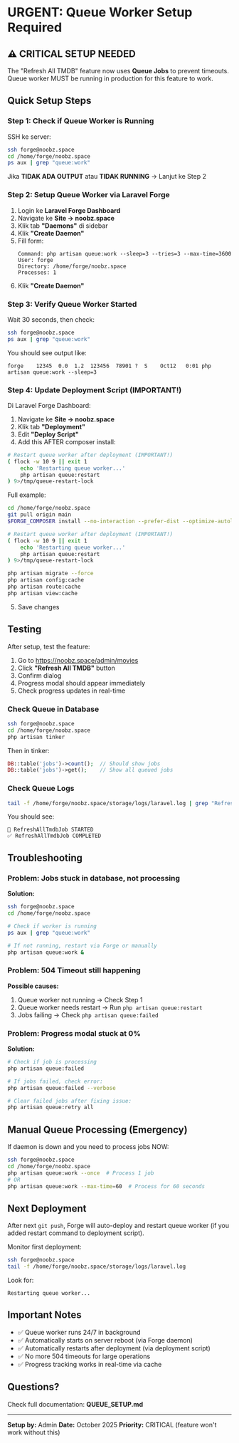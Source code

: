 # URGENT: Queue Worker Setup Required

## ⚠️ CRITICAL SETUP NEEDED

The "Refresh All TMDB" feature now uses **Queue Jobs** to prevent timeouts. Queue worker MUST be running in production for this feature to work.

## Quick Setup Steps

### Step 1: Check if Queue Worker is Running

SSH ke server:
```bash
ssh forge@noobz.space
cd /home/forge/noobz.space
ps aux | grep "queue:work"
```

Jika **TIDAK ADA OUTPUT** atau **TIDAK RUNNING** → Lanjut ke Step 2

### Step 2: Setup Queue Worker via Laravel Forge

1. Login ke **Laravel Forge Dashboard**
2. Navigate ke **Site → noobz.space**
3. Klik tab **"Daemons"** di sidebar
4. Klik **"Create Daemon"**
5. Fill form:
   ```
   Command: php artisan queue:work --sleep=3 --tries=3 --max-time=3600
   User: forge
   Directory: /home/forge/noobz.space
   Processes: 1
   ```
6. Klik **"Create Daemon"**

### Step 3: Verify Queue Worker Started

Wait 30 seconds, then check:
```bash
ssh forge@noobz.space
ps aux | grep "queue:work"
```

You should see output like:
```
forge    12345  0.0  1.2  123456  78901 ?  S    Oct12   0:01 php artisan queue:work --sleep=3
```

### Step 4: Update Deployment Script (IMPORTANT!)

Di Laravel Forge Dashboard:
1. Navigate ke **Site → noobz.space**
2. Klik tab **"Deployment"**
3. Edit **"Deploy Script"**
4. Add this AFTER composer install:

```bash
# Restart queue worker after deployment (IMPORTANT!)
( flock -w 10 9 || exit 1
    echo 'Restarting queue worker...'
    php artisan queue:restart
) 9>/tmp/queue-restart-lock
```

Full example:
```bash
cd /home/forge/noobz.space
git pull origin main
$FORGE_COMPOSER install --no-interaction --prefer-dist --optimize-autoloader

# Restart queue worker after deployment (IMPORTANT!)
( flock -w 10 9 || exit 1
    echo 'Restarting queue worker...'
    php artisan queue:restart
) 9>/tmp/queue-restart-lock

php artisan migrate --force
php artisan config:cache
php artisan route:cache
php artisan view:cache
```

5. Save changes

## Testing

After setup, test the feature:

1. Go to https://noobz.space/admin/movies
2. Click **"Refresh All TMDB"** button
3. Confirm dialog
4. Progress modal should appear immediately
5. Check progress updates in real-time

### Check Queue in Database

```bash
ssh forge@noobz.space
cd /home/forge/noobz.space
php artisan tinker
```

Then in tinker:
```php
DB::table('jobs')->count();  // Should show jobs
DB::table('jobs')->get();    // Show all queued jobs
```

### Check Queue Logs

```bash
tail -f /home/forge/noobz.space/storage/logs/laravel.log | grep "RefreshAllTmdb"
```

You should see:
```
🚀 RefreshAllTmdbJob STARTED
✅ RefreshAllTmdbJob COMPLETED
```

## Troubleshooting

### Problem: Jobs stuck in database, not processing

**Solution:**
```bash
ssh forge@noobz.space
cd /home/forge/noobz.space

# Check if worker is running
ps aux | grep "queue:work"

# If not running, restart via Forge or manually
php artisan queue:work &
```

### Problem: 504 Timeout still happening

**Possible causes:**
1. Queue worker not running → Check Step 1
2. Queue worker needs restart → Run `php artisan queue:restart`
3. Jobs failing → Check `php artisan queue:failed`

### Problem: Progress modal stuck at 0%

**Solution:**
```bash
# Check if job is processing
php artisan queue:failed

# If jobs failed, check error:
php artisan queue:failed --verbose

# Clear failed jobs after fixing issue:
php artisan queue:retry all
```

## Manual Queue Processing (Emergency)

If daemon is down and you need to process jobs NOW:

```bash
ssh forge@noobz.space
cd /home/forge/noobz.space
php artisan queue:work --once  # Process 1 job
# OR
php artisan queue:work --max-time=60  # Process for 60 seconds
```

## Next Deployment

After next `git push`, Forge will auto-deploy and restart queue worker (if you added restart command to deployment script).

Monitor first deployment:
```bash
ssh forge@noobz.space
tail -f /home/forge/noobz.space/storage/logs/laravel.log
```

Look for:
```
Restarting queue worker...
```

## Important Notes

- ✅ Queue worker runs 24/7 in background
- ✅ Automatically starts on server reboot (via Forge daemon)
- ✅ Automatically restarts after deployment (via deployment script)
- ✅ No more 504 timeouts for large operations
- ✅ Progress tracking works in real-time via cache

## Questions?

Check full documentation: **QUEUE_SETUP.md**

---

**Setup by:** Admin
**Date:** October 2025
**Priority:** CRITICAL (feature won't work without this)
